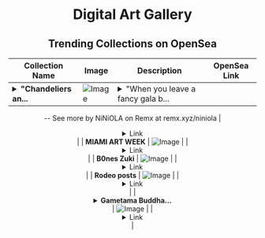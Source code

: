 <div align="center">

# Digital Art Gallery

## Trending Collections on OpenSea

| Collection Name                       | Image                                                                                     | Description                       | OpenSea Link                                                                                          |
|---------------------------------------|-------------------------------------------------------------------------------------------|-----------------------------------|--------------------------------------------------------------------------------------------------------|
| **<details><summary>"Chandeliers an...</summary>"Chandeliers and Daydreams"</details>** | ![Image](https://i.seadn.io/s/raw/files/70dd8559a70dda279d20669df102b182.png?w=500&auto=format?w=200&auto=format) | <details><summary>"When you leave a fancy gala b...</summary>"When you leave a fancy gala but take the chandeliers in your soul."
--
See more by NiNiOLA on Remx at remx.xyz/niniola</details> | <details><summary>Link</summary>["Chandeliers and Daydreams"](https://opensea.io/collection/chandeliers-and-daydreams)</details> |
| **MIAMI ART WEEK** | ![Image](https://i.seadn.io/s/raw/files/aba51e288d88d46db8535effc8bf1e6f.png?w=500&auto=format?w=200&auto=format) |  | <details><summary>Link</summary>[MIAMI ART WEEK](https://opensea.io/collection/miami-art-week-1)</details> |
| **B0nes Zuki** | ![Image](https://i.seadn.io/s/raw/files/cc9222c2deab72a0fa381dd54eec6b21.png?w=500&auto=format?w=200&auto=format) |  | <details><summary>Link</summary>[B0nes Zuki](https://opensea.io/collection/b0nes-zuki)</details> |
| **Rodeo posts** | ![Image](https://i.seadn.io/s/raw/files/8e02ef5988ab53ce4b651921b1df9dfc.gif?w=500&auto=format?w=200&auto=format) |  | <details><summary>Link</summary>[Rodeo posts](https://opensea.io/collection/rodeo-posts-4391)</details> |
| **<details><summary>Gametama Buddha...</summary>Gametama Buddha round</details>** | ![Image](https://i.seadn.io/s/raw/files/60aa1a6f5aee2a1bd4cda246b74607a7.png?w=500&auto=format?w=200&auto=format) |  | <details><summary>Link</summary>[Gametama Buddha round](https://opensea.io/collection/gametama-buddha-round)</details> |

</div>